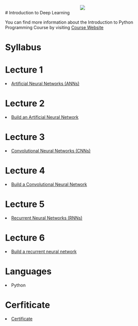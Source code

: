 <div align="center" dir="auto">
  <img src="https://github.com/globalaihub/introduction-to-machine-learning/raw/main/Decision%20Trees/img/logo.png" style="max-width: 100%;">
</div>
# Introduction to Deep Learning
<p dir="auto">You can find more information about the Introduction to Python Programming Course by visiting <a href="https://globalaihub.com/courses/introduction-to-deep-learning/" rel="nofollow">Course Website</a></p>

# Syllabus

# Lecture 1
<li><a href="https://github.com/jiyadkhan10/Introduction-to-Deep-Learning/tree/main/Introduction%20to%20Deep%20Learning/1.%20Artificial%20Neural%20Networks%20(ANNs)"> Artificial Neural Networks (ANNs) </a></li>

# Lecture 2
<li><a href="https://github.com/jiyadkhan10/Introduction-to-Deep-Learning/tree/main/Introduction%20to%20Deep%20Learning/2.%20Build%20an%20Artificial%20Neural%20Network"> Build an Artificial Neural Network </a></li>

# Lecture 3
<li><a href="https://github.com/jiyadkhan10/Introduction-to-Deep-Learning/tree/main/Introduction%20to%20Deep%20Learning/3.%20Convolutional%20Neural%20Networks%20(CNNs)"> Convolutional Neural Networks (CNNs) </a></li>

# Lecture 4
<li><a href="https://github.com/jiyadkhan10/Introduction-to-Deep-Learning/tree/main/Introduction%20to%20Deep%20Learning/4.%20Build%20a%20convolutional%20neural%20network"> Build a Convolutional Neural Network </a></li>

# Lecture 5
<li><a href="https://github.com/jiyadkhan10/Introduction-to-Deep-Learning/tree/main/Introduction%20to%20Deep%20Learning/5.%20Recurrent%20neural%20networks%20(RNNs)"> Recurrent Neural Networks (RNNs) </a></li>

# Lecture 6
<li><a href="https://github.com/jiyadkhan10/Introduction-to-Deep-Learning/tree/main/Introduction%20to%20Deep%20Learning/6.%20Build%20a%20recurrent%20neural%20network"> Build a recurrent neural network </a></li>

# Languages
<li> Python </li>

# Cerfiticate 

<li><a target="_blank" rel="noopener noreferrer" href="https://github.com/jiyadkhan10/Introduction-to-Deep-Learning/blob/main/Certificate.pdf">Certificate</a></li>

